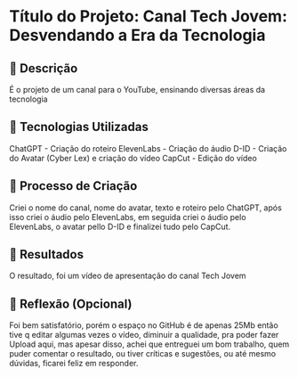 # Título do Projeto: Canal Tech Jovem: Desvendando a Era da Tecnologia

## 📒 Descrição
É o projeto de um canal para o YouTube, ensinando diversas áreas da tecnologia

## 🤖 Tecnologias Utilizadas
ChatGPT - Criação do roteiro
ElevenLabs  - Criação do áudio
D-ID - Criação do Avatar (Cyber Lex) e criação do vídeo
CapCut - Edição do vídeo

## 🧐 Processo de Criação
Criei o nome do canal, nome do avatar, texto e roteiro pelo ChatGPT, após isso criei o áudio pelo ElevenLabs, em seguida criei o áudio pelo ElevenLabs, o avatar pello D-ID e finalizei tudo pelo CapCut.

## 🚀 Resultados
O resultado, foi um vídeo de apresentação do canal Tech Jovem

## 💭 Reflexão (Opcional)
Foi bem satisfatório, porém o  espaço no GitHub é de apenas 25Mb então tive q editar algumas vezes o vídeo, diminuir a qualidade, pra poder fazer Upload aqui, mas apesar disso, achei que entreguei um bom trabalho, quem puder comentar o resultado, ou tiver críticas e sugestões, ou até  mesmo dúvidas, ficarei feliz em responder.
```
